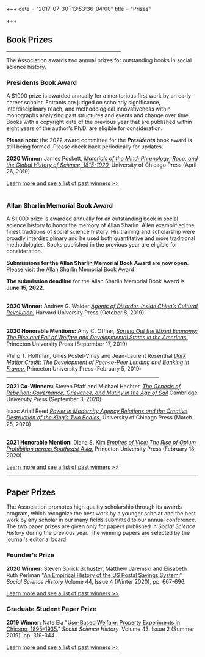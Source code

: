 +++
date = "2017-07-30T13:53:36-04:00"
title = "Prizes"

+++

## **Book Prizes**

<hr width=300; align=left>

The Association awards two annual prizes for outstanding books in social science history.<br />  

### Presidents Book Award

A $1000 prize is awarded annually for a meritorious first work by an early-career scholar. Entrants are judged on scholarly significance, interdisciplinary reach, and methodological innovativeness within monographs analyzing past structures and events and change over time. Books with a copyright date of the previous year that are published within eight years of the author's Ph.D. are eligible for consideration.  

**Please note:** the 2022 award committee for the __*Presidents*__ book award is still being formed. Please check back periodically for updates.  

**2020 Winner:**  James Poskett, <a href="https://press.uchicago.edu/ucp/books/book/chicago/M/bo38181419.html" target="_blank"><i>Materials of the Mind: Phrenology, Race, and the Global History of Science, 1815-1920.</i></a>   University of Chicago Press (April 26, 2019)

[Learn more and see a list of past winners >>](/awards/president_award/)  
<br />

### Allan Sharlin Memorial Book Award

A $1,000 prize is awarded annually for an outstanding book in social science history to honor the memory of Allan Sharlin. Allen exemplified the finest traditions of social science history. His training and scholarship were broadly interdisciplinary and he used both quantitative and more traditional methodologies. Books published in the previous year are eligible for consideration.  

**Submissions for the Allan Sharlin Memorial Book Award are now open**. Please visit the [Allan Sharlin Memorial Book Award](/awards/sharlin_award/)  

**The submission deadline** for the Allan Sharlin Memorial Book Award is **June 15, 2022.**  
<br />  

**2020 Winner:**  Andrew G. Walder <a href="https://www.hup.harvard.edu/catalog.php?isbn=9780674238329" target="_blank"><i>Agents of Disorder. Inside China’s Cultural Revolution.</i></a>
Harvard University Press (October 8, 2019)   
<br />

**2020 Honorable Mentions:** Amy C. Offner, <a href="https://press.princeton.edu/books/hardcover/9780691190938/sorting-out-the-mixed-economy" target="_blank"><i>Sorting Out the Mixed Economy: The Rise and Fall of Welfare and Developmental States in the Americas.</i></a> Princeton University Press (September 17, 2019)  

Philip T. Hoffman, Gilles Postel-Vinay and Jean-Laurent Rosenthal <a href="https://press.princeton.edu/books/hardcover/9780691182179/dark-matter-credit" target="_blank"><i>Dark Matter Credit: The Development of Peer-to-Peer Lending and Banking in France.</i></a> Princeton University Press (February 5, 2019)  

<hr width="400">

**2021 Co-Winners:** Steven Pfaff and Michael Hechter, <a href="https://www.cambridge.org/core/books/genesis-of-rebellion/A539D6E86D957A09EDAC4223C5EBD0C0" target="_blank"><i>The Genesis of Rebellion: Governance, Grievance, and Mutiny in the Age of Sail</i></a> Cambridge University Press (September 3, 2020)  

Isaac Ariail Reed <a href="https://press.uchicago.edu/ucp/books/book/chicago/P/bo48408506.html" target="_blank"><i>Power in Modernity Agency Relations and the Creative Destruction of the King’s Two Bodies.</i></a> University of Chicago Press (March 25, 2020)  
<br />

**2021 Honorable Mention:** Diana S. Kim <a href="https://press.princeton.edu/books/hardcover/9780691172408/empires-of-vice" target="_blank"><i>Empires of Vice: The Rise of Opium Prohibition across Southeast Asia.</i></a> Princeton University Press (February 18, 2020)  

[Learn more and see a list of past winners >>](/awards/sharlin_award/)

<hr>

## **Paper Prizes**

The Association promotes high quality scholarship through its awards program, which recognize the best work by a younger scholar and the best work by any scholar in our many fields submitted to our annual conference. The two paper prizes are given only for papers published in <i>Social Science History</i> during the previous year. The winning papers are selected by the journal's editorial board.

### Founder's Prize 

**2020 Winner:** Steven Sprick Schuster, Matthew Jaremski and Elisabeth Ruth Perlman "[An Empirical History of the US Postal Savings System.](https://doi.org/10.1017/ssh.2020.31)" *Social Science History* Volume 44, Issue 4 (Winter 2020), pp. 667-696.

[Learn more and see a list of past winners >>](/awards/founder_prize/)

### Graduate Student Paper Prize  

**2019 Winner:** Nate Ela "[Use-Based Welfare: Property Experiments in Chicago, 1895–1935.](https://doi.org/10.1017/ssh.2019.12)" *Social Science History*&nbsp;&nbsp;Volume 43, Issue 2 (Summer 2019), pp. 319-344.

[Learn more and see a list of past winners >>](/awards/graduate_prize/)
